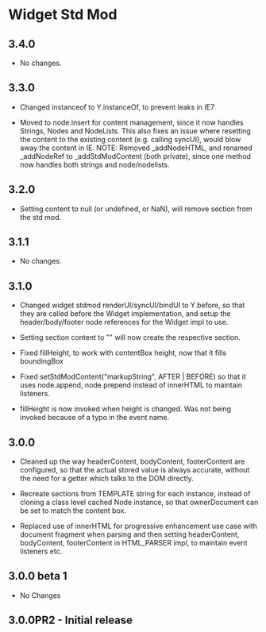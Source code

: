 Widget Std Mod
==============

3.4.0
-----

  * No changes.

3.3.0
-----

  * Changed instanceof to Y.instanceOf, to prevent leaks in IE7

  * Moved to node.insert for content management, since it now handles 
    Strings, Nodes and NodeLists. This also fixes an issue where 
    resetting the content to the existing content (e.g. calling syncUI), 
    would blow away the content in IE. NOTE: Removed _addNodeHTML, and 
    renamed _addNodeRef to _addStdModContent (both private), since one
    method now handles both strings and node/nodelists. 

3.2.0
-----

  * Setting content to null (or undefined, or NaN), will remove section
    from the std mod.

3.1.1
-----

  * No changes.

3.1.0
-----

  * Changed widget stdmod renderUI/syncUI/bindUI to Y.before, so that they are 
    called before the Widget implementation, and setup the header/body/footer
    node references for the Widget impl to use.

  * Setting section content to "" will now create the respective section. 

  * Fixed fillHeight, to work with contentBox height, now that it fills boundingBox

  * Fixed setStdModContent("markupString", AFTER | BEFORE) so that it uses 
    node.append, node.prepend instead of innerHTML to maintain listeners.

  * fillHeight is now invoked when height is changed. Was not being invoked 
    because of a typo in the event name.

3.0.0
-----

  * Cleaned up the way headerContent, bodyContent, footerContent are configured,
    so that the actual stored value is always accurate, without the need for a 
    getter which talks to the DOM directly.

  * Recreate sections from TEMPLATE string for each instance, instead of
    cloning a class level cached Node instance, so that ownerDocument
    can be set to match the content box.

  * Replaced use of innerHTML for progressive enhancement use case with 
    document fragment when parsing and then setting headerContent, bodyContent,
    footerContent in HTML_PARSER impl, to maintain event listeners etc.

3.0.0 beta 1
------------

  * No Changes

3.0.0PR2 - Initial release
--------------------------

